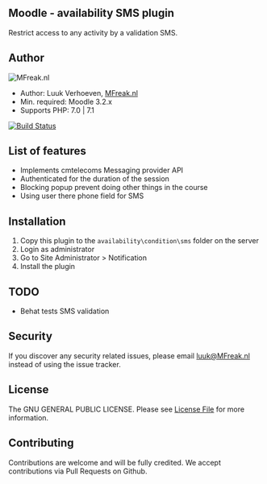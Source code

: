 ## Moodle - availability SMS plugin
Restrict access to any activity by a validation SMS.

## Author
![MFreak.nl](http://MFreak.nl/logo_small.png)

* Author: Luuk Verhoeven, [MFreak.nl](https://MFreak.nl/)
* Min. required: Moodle 3.2.x
* Supports PHP: 7.0 | 7.1 

[![Build Status](https://travis-ci.org/MFreakNL/moodle-availability_sms.svg?branch=master)](https://travis-ci.org/MFreakNL/moodle-availability_sms)

## List of features
- Implements cmtelecoms Messaging provider API
- Authenticated for the duration of the session
- Blocking popup prevent doing other things in the course
- Using user there phone field for SMS

## Installation
1.  Copy this plugin to the `availability\condition\sms` folder on the server
2.  Login as administrator
3.  Go to Site Administrator > Notification
4.  Install the plugin

## TODO 
- Behat tests SMS validation

## Security

If you discover any security related issues, please email [luuk@MFreak.nl](mailto:luuk@MFreak.nl) instead of using the issue tracker.

## License

The GNU GENERAL PUBLIC LICENSE. Please see [License File](LICENSE) for more information.

## Contributing

Contributions are welcome and will be fully credited. We accept contributions via Pull Requests on Github.
